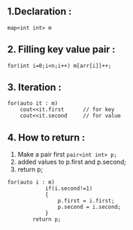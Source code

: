 ## 1.Declaration : 
`map<int int> m`

## 2. Filling key value pair :
`for(int i=0;i<n;i++)
    m[arr[i]]++;` 

## 3. Iteration :
```
for(auto it : m)
    cout<<it.first      // for key
    cout<<it.second     // for value
```

## 4. How to return :

1. Make a pair first `pair<int int> p;`
2. added values to p.first and p.second;
3. return p;

```
for(auto i : m)   
            if(i.second!=1)
            {
                p.first = i.first;
                p.second = i.second;
            }    
        return p;
```

